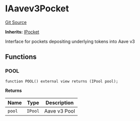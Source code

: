 # IAavev3Pocket
[Git Source](https://github.com/cryptexfinance/tcapv2.0/blob/2f8879d8504dc4ec7a920d1fe0743d765f4412f1/src/interface/pockets/IAAVEv3Pocket.sol)

**Inherits:**
[IPocket](/src/interface/pockets/IPocket.sol/interface.IPocket.md)

Interface for pockets depositing underlying tokens into Aave v3


## Functions
### POOL


```solidity
function POOL() external view returns (IPool pool);
```
**Returns**

|Name|Type|Description|
|----|----|-----------|
|`pool`|`IPool`|Aave v3 Pool|



